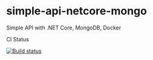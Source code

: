 # simple-api-netcore-mongo
Simple API with .NET Core, MongoDB, Docker 

CI Status

[![Build status](https://ci.appveyor.com/api/projects/status/a7ps20uwgpsfdwj0?retina=true)](https://ci.appveyor.com/project/hoangnguyen1983/simple-api-netcore-mongo)

